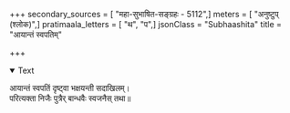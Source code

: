 +++
secondary_sources = [ "महा-सुभाषित-सङ्ग्रहः - 5112",]
meters = [ "अनुष्टुप् (श्लोक)",]
pratimaala_letters = [ "थ", "प",]
jsonClass = "Subhaashita"
title = "आयान्तं स्वपतिम्"

+++

<details open><summary>Text</summary>

आयान्तं स्वपतिं दृष्ट्वा भक्षयन्ती सदाखिलम्।  
परित्यक्ता निजैः पुत्रैर् बान्धवैः स्वजनैस् तथा॥
</details>
